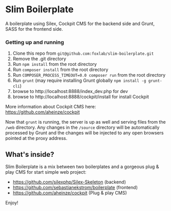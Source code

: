 Slim Boilerplate
=====================================
A boilerplate using Silex, Cockpit CMS for the backend side and Grunt, SASS for the frontend side.

### Getting up and running
1. Clone this repo from `git@github.com:foxlab/slim-boilerplate.git`
2. Remove the .git directory
3. Run `npm install` from the root directory
4. Run `composer install` from the root directory
5. Run `COMPOSER_PROCESS_TIMEOUT=0.0 composer run` from the root directory
6. Run `grunt` (may require installing Grunt globally `npm install -g grunt-cli`)
7. browse to http://localhost:8888/index_dev.php for dev
8. browse to http://localhost:8888/cockpit/install for install Cockpit

More information about Cockpit CMS here: https://github.com/aheinze/cockpit

Now that `grunt` is running, the server is up as well and serving files from the `/web` directory. Any changes in the `/source` directory will be automatically processed by Grunt and the changes will be injected to any open browsers pointed at the proxy address.

What's inside?
---------------
Slim Boilerplate is a mix between two boilerplates and a gorgeous plug & play CMS for start simple web project:
* https://github.com/silexphp/Silex-Skeleton (backend)
* https://github.com/sebastianekstrom/boilerplate (frontend)
* https://github.com/aheinze/cockpit (Plug & play CMS)

Enjoy!
